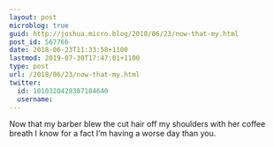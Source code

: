 ```yaml
---
layout: post
microblog: true
guid: http://joshua.micro.blog/2018/06/23/now-that-my.html
post_id: 567766
date: 2018-06-23T11:33:58+1100
lastmod: 2019-07-30T17:47:01+1100
type: post
url: /2018/06/23/now-that-my.html
twitter:
  id: 1010320428387184640
  username: 
---
```

Now that my barber blew the cut hair off my shoulders with her coffee breath I know for a fact I’m having a worse day than you.
